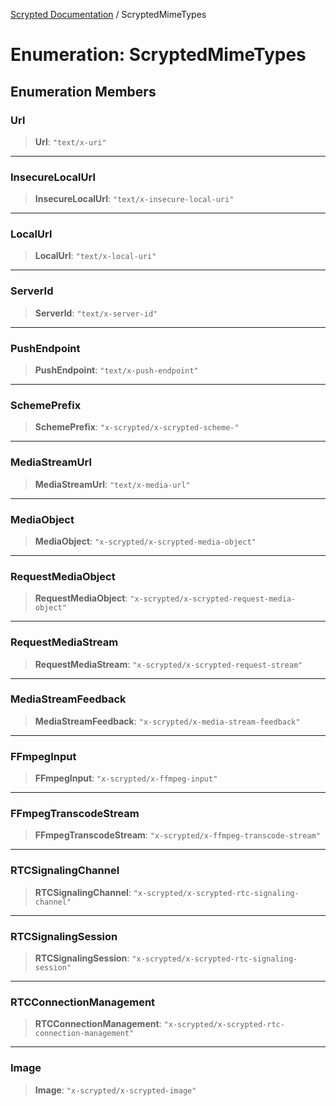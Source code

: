 [Scrypted Documentation](../globals.md) / ScryptedMimeTypes

# Enumeration: ScryptedMimeTypes

## Enumeration Members

### Url

> **Url**: `"text/x-uri"`

***

### InsecureLocalUrl

> **InsecureLocalUrl**: `"text/x-insecure-local-uri"`

***

### LocalUrl

> **LocalUrl**: `"text/x-local-uri"`

***

### ServerId

> **ServerId**: `"text/x-server-id"`

***

### PushEndpoint

> **PushEndpoint**: `"text/x-push-endpoint"`

***

### SchemePrefix

> **SchemePrefix**: `"x-scrypted/x-scrypted-scheme-"`

***

### MediaStreamUrl

> **MediaStreamUrl**: `"text/x-media-url"`

***

### MediaObject

> **MediaObject**: `"x-scrypted/x-scrypted-media-object"`

***

### RequestMediaObject

> **RequestMediaObject**: `"x-scrypted/x-scrypted-request-media-object"`

***

### RequestMediaStream

> **RequestMediaStream**: `"x-scrypted/x-scrypted-request-stream"`

***

### MediaStreamFeedback

> **MediaStreamFeedback**: `"x-scrypted/x-media-stream-feedback"`

***

### FFmpegInput

> **FFmpegInput**: `"x-scrypted/x-ffmpeg-input"`

***

### FFmpegTranscodeStream

> **FFmpegTranscodeStream**: `"x-scrypted/x-ffmpeg-transcode-stream"`

***

### RTCSignalingChannel

> **RTCSignalingChannel**: `"x-scrypted/x-scrypted-rtc-signaling-channel"`

***

### RTCSignalingSession

> **RTCSignalingSession**: `"x-scrypted/x-scrypted-rtc-signaling-session"`

***

### RTCConnectionManagement

> **RTCConnectionManagement**: `"x-scrypted/x-scrypted-rtc-connection-management"`

***

### Image

> **Image**: `"x-scrypted/x-scrypted-image"`
